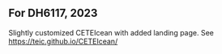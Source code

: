 ## For DH6117, 2023

Slightly customized CETEIcean with added landing page. See https://teic.github.io/CETEIcean/
